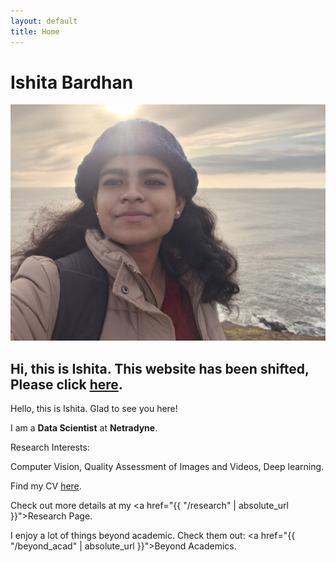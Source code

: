```yaml
---
layout: default
title: Home
---
```


<h1>Ishita Bardhan</h1>
<img src="/images/site_me.jpg" alt="About Image">

## Hi, this is Ishita. This website has been shifted, Please click [here](https://sites.google.com/view/ishitabardhan/home).
Hello, this is Ishita. Glad to see you here!

I am a <b>Data Scientist</b> at <b>Netradyne</b>.

Research Interests:

Computer Vision, Quality Assessment of Images and Videos, Deep learning.

Find my CV [here](https://drive.google.com/file/d/1ApN2TsZROJ7JegmmG7k6k13SlEGYfwc6/view).

Check out more details at my <a href="{{ "/research" | absolute_url }}">Research Page</a>.

I enjoy a lot of things beyond academic. Check them out: <a href="{{ "/beyond_acad" | absolute_url }}">Beyond Academics</a>.
